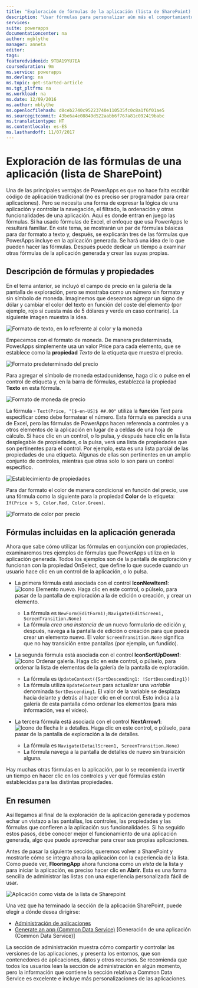 ```yaml
---
title: "Exploración de fórmulas de la aplicación (lista de SharePoint) | Microsoft Docs"
description: "Usar fórmulas para personalizar aún más el comportamiento de la aplicación"
services: 
suite: powerapps
documentationcenter: na
author: mgblythe
manager: anneta
editor: 
tags: 
featuredvideoid: 9TBA19YU7EA
courseduration: 9m
ms.service: powerapps
ms.devlang: na
ms.topic: get-started-article
ms.tgt_pltfrm: na
ms.workload: na
ms.date: 12/09/2016
ms.author: mblythe
ms.openlocfilehash: d8ceb2740c95223740e110535fc0c8a1f6f01ae5
ms.sourcegitcommit: 43be6a4e08849d522aabb6f767a81c092419babc
ms.translationtype: HT
ms.contentlocale: es-ES
ms.lasthandoff: 11/07/2017
---
```

# <a name="explore-app-formulas-sharepoint-list"></a>Exploración de las fórmulas de una aplicación (lista de SharePoint)
Una de las principales ventajas de PowerApps es que no hace falta escribir código de aplicación tradicional (no es preciso ser programador para crear aplicaciones). Pero se necesita una forma de expresar la lógica de una aplicación y controlar la navegación, el filtrado, la ordenación y otras funcionalidades de una aplicación. Aquí es donde entran en juego las fórmulas. Si ha usado fórmulas de Excel, el enfoque que usa PowerApps le resultará familiar. En este tema, se mostrarán un par de fórmulas básicas para dar formato a texto y, después, se explicarán tres de las fórmulas que PowerApps incluye en la aplicación generada. Se hará una idea de lo que pueden hacer las fórmulas. Después puede dedicar un tiempo a examinar otras fórmulas de la aplicación generada y crear las suyas propias.

## <a name="understanding-formulas-and-properties"></a>Descripción de fórmulas y propiedades
En el tema anterior, se incluyó el campo de precio en la galería de la pantalla de exploración, pero se mostraba como un número sin formato y sin símbolo de moneda. Imaginemos que deseamos agregar un signo de dólar y cambiar el color del texto en función del coste del elemento (por ejemplo, rojo si cuesta más de 5 dólares y verde en caso contrario). La siguiente imagen muestra la idea.

![Formato de texto, en lo referente al color y la moneda](./media/learning-spo-app-explore-formulas/text-formatting.png)

Empecemos con el formato de moneda. De manera predeterminada, PowerApps simplemente usa un valor Price para cada elemento, que se establece como la **propiedad** *Texto* de la etiqueta que muestra el precio.

![Formato predeterminado del precio](./media/learning-spo-app-explore-formulas/price-default.png)

Para agregar el símbolo de moneda estadounidense, haga clic o pulse en el control de etiqueta y, en la barra de fórmulas, establezca la propiedad **Texto** en esta fórmula.

![Formato de moneda de precio](./media/learning-spo-app-explore-formulas/price-formatted.png)

La fórmula - `Text(Price, "[$-en-US]$ ##.00"` utiliza la **función** *Text* para especificar cómo debe formatear el número. Esta fórmula es parecida a una de Excel, pero las fórmulas de PowerApps hacen referencia a controles y a otros elementos de la aplicación en lugar de a celdas de una hoja de cálculo. Si hace clic en un control, o lo pulsa, y después hace clic en la lista desplegable de propiedades, o la pulsa, verá una lista de propiedades que son pertinentes para el control. Por ejemplo, esta es una lista parcial de las propiedades de una etiqueta. Algunas de ellas son pertinentes en un amplio conjunto de controles, mientras que otras solo lo son para un control específico.

![Establecimiento de propiedades](./media/learning-spo-app-explore-formulas/properties.png)

Para dar formato el color de manera condicional en función del precio, use una fórmula como la siguiente para la propiedad **Color** de la etiqueta: `If(Price > 5, Color.Red, Color.Green)`.

![Formato de color por precio](./media/learning-spo-app-explore-formulas/color-formatted.png)

## <a name="formulas-included-in-the-generated-app"></a>Fórmulas incluidas en la aplicación generada
Ahora que sabe cómo utilizar las fórmulas en conjunción con propiedades, examinaremos tres ejemplos de fórmulas que PowerApps utiliza en la aplicación generada. Todos los ejemplos son de la pantalla de exploración y funcionan con la propiedad OnSelect, que define lo que sucede cuando un usuario hace clic en un control de la aplicación, o lo pulsa.

* La primera fórmula está asociada con el control **IconNewItem1**: ![Icono Elemento nuevo](./media/learning-spo-app-explore-formulas/icon-add-item.png). Haga clic en este control, o púlselo, para pasar de la pantalla de exploración a la de edición o creación, y crear un elemento. 
  
  * La fórmula es `NewForm(EditForm1);Navigate(EditScreen1, ScreenTransition.None)`
  * La fórmula *crea una instancia de* un nuevo formulario de edición y, después, navega a la pantalla de edición o creación para que pueda crear un elemento nuevo. El valor `ScreenTransition.None` significa que no hay transición entre pantallas (por ejemplo, un fundido).
* La segunda fórmula está asociada con el control **IconSortUpDown1**: ![Icono Ordenar galería](./media/learning-spo-app-explore-formulas/icon-sort.png). Haga clic en este control, o púlselo, para ordenar la lista de elementos de la galería de la pantalla de exploración.
  
  * La fórmula es `UpdateContext({SortDescending1: !SortDescending1})`
  * La fórmula utiliza `UpdateContext` para actualizar una *variable* denominada `SortDescending1`. El valor de la variable se desplaza hacia delante y detrás al hacer clic en el control. Esto indica a la galería de esta pantalla cómo ordenar los elementos (para más información, vea el vídeo). 
* La tercera fórmula está asociada con el control **NextArrow1**: ![Icono de flecha Ir a detalles](./media/learning-spo-app-explore-formulas/icon-arrow.png). Haga clic en este control, o púlselo, para pasar de la pantalla de exploración a la de detalles.
  
  * La fórmula es `Navigate(DetailScreen1, ScreenTransition.None)`
  * La fórmula navega a la pantalla de detalles de nuevo sin transición alguna.

Hay muchas otras fórmulas en la aplicación, por lo se recomienda invertir un tiempo en hacer clic en los controles y ver qué fórmulas están establecidas para las distintas propiedades.

## <a name="wrapping-it-all-up"></a>En resumen
Así llegamos al final de la exploración de la aplicación generada y podemos echar un vistazo a las pantallas, los controles, las propiedades y las fórmulas que confieren a la aplicación sus funcionalidades. Si ha seguido estos pasos, debe conocer mejor el funcionamiento de una aplicación generada, algo que puede aprovechar para crear sus propias aplicaciones. 

Antes de pasar la siguiente sección, queremos volver a SharePoint y mostrarle cómo se integra ahora la aplicación con la experiencia de la lista. Como puede ver, **FlooringApp** ahora funciona como un *vista* de la lista y para iniciar la aplicación, es preciso hacer clic en **Abrir**. Esta es una forma sencilla de administrar las listas con una experiencia personalizada fácil de usar.

![Aplicación como vista de la lista de Sharepoint](./media/learning-spo-app-explore-formulas/list-view.png)

Una vez que ha terminado la sección de la aplicación SharePoint, puede elegir a dónde desea dirigirse:

* [Administración de aplicaciones](learning-manage-share-apps.md)
* [Generate an app (Common Data Service)](learning-case-app-generate.md) [Generación de una aplicación (Common Data Service)]

La sección de administración muestra cómo compartir y controlar las versiones de las aplicaciones, y presenta los entornos, que son contenedores de aplicaciones, datos y otros recursos. Se recomienda que todos los usuarios lean la sección de administración en algún momento, pero la información que contiene la sección relativa a Common Data Service es excelente e incluye más personalizaciones de las aplicaciones. 

